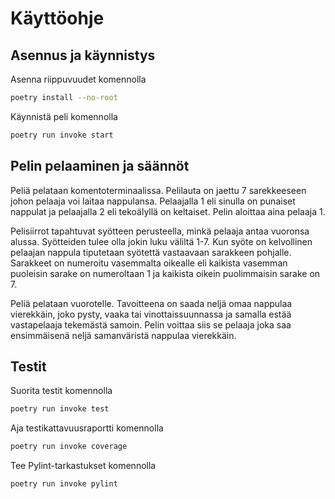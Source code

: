 # Käyttöohje

## Asennus ja käynnistys

Asenna riippuvuudet komennolla

```bash
poetry install --no-root
```

Käynnistä peli komennolla

```bash
poetry run invoke start
```

## Pelin pelaaminen ja säännöt

Peliä pelataan komentoterminaalissa. Pelilauta on jaettu 7 sarekkeeseen johon pelaaja voi laitaa nappulansa. Pelaajalla 1 eli sinulla on punaiset nappulat ja pelaajalla 2 eli tekoälyllä on keltaiset. Pelin aloittaa aina pelaaja 1.

Pelisiirrot tapahtuvat syötteen perusteella, minkä pelaaja antaa vuoronsa alussa. Syötteiden tulee olla jokin luku väliltä 1-7. Kun syöte on kelvollinen pelaajan nappula tiputetaan syötettä vastaavaan sarakkeen pohjalle. Sarakkeet on numeroitu vasemmalta oikealle eli kaikista vasemman puoleisin sarake on numeroltaan 1 ja kaikista oikein puolimmaisin sarake on 7.

Peliä pelataan vuorotelle. Tavoitteena on saada neljä omaa nappulaa vierekkäin, joko pysty, vaaka tai vinottaissuunnassa ja samalla estää vastapelaaja tekemästä samoin. Pelin voittaa siis se pelaaja joka saa ensimmäisenä neljä samanväristä nappulaa vierekkäin.

## Testit

Suorita testit komennolla

```bash
poetry run invoke test
```

Aja testikattavuusraportti komennolla
```bash
poetry run invoke coverage
```

Tee Pylint-tarkastukset komennolla
```bash
poetry run invoke pylint
```